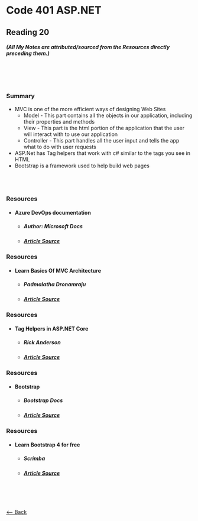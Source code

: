 # Code 401 ASP.NET
## Reading 20
##### (All My Notes are attributed/sourced from the Resources directly preceding them.)

<br>
<br>
<br>

### Summary
* MVC is one of the more efficient ways of designing Web Sites
  * Model - This part contains all the objects in our application, including their properties and methods
  * View - This part is the html portion of the application that the user will interact with to use our application
  * Controller - This part handles all the user input and tells the app what to do with user requests
* ASP.Net has Tag helpers that work with c# similar to the tags you see in HTML
* Bootstrap is a framework used to help build web pages

<br>
<br>

### Resources
* #### __Azure DevOps documentation__
  * ##### Author:  Microsoft Docs
  * ##### [Article Source](https://docs.microsoft.com/en-us/azure/devops/?view=azure-devops)

### Resources
* #### __Learn Basics Of MVC Architecture__
  * ##### Padmalatha Dronamraju
  * ##### [Article Source](https://www.c-sharpcorner.com/article/learn-basics-of-mvc-architecture/)

### Resources
* #### __Tag Helpers in ASP.NET Core__
  * ##### Rick Anderson
  * ##### [Article Source](https://docs.microsoft.com/en-us/aspnet/core/mvc/views/tag-helpers/intro?view=aspnetcore-2.1)

### Resources
* #### __Bootstrap__
  * ##### Bootstrap Docs
  * ##### [Article Source](https://getbootstrap.com/)

### Resources
* #### __Learn Bootstrap 4 for free__
  * ##### Scrimba
  * ##### [Article Source](https://scrimba.com/learn/bootstrap4)

<br>
<br>
<br>

[<-- Back](../README.md)

